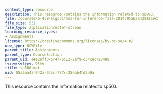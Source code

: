 ```yaml
---
content_type: resource
description: This resource contains the information related to sp500.
file: /courses/6-438-algorithms-for-inference-fall-2014/05a6aa43942a9c5c777c25ebb4fd2a9a_sp500.mat
file_size: 531
file_type: application/octet-stream
learning_resource_types:
- Assignments
license: https://creativecommons.org/licenses/by-nc-sa/4.0/
ocw_type: OCWFile
parent_title: Assignments
parent_type: CourseSection
parent_uid: e4e26ff3-b747-5512-2af9-c34cec428488
resourcetype: Other
title: sp500.mat
uid: 05a6aa43-942a-9c5c-777c-25ebb4fd2a9a
---
```

This resource contains the information related to sp500.